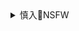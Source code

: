 <details><summary>慎入🔞NSFW</summary>

Not Safe For Work
![](https://upload.wikimedia.org/wikipedia/commons/thumb/d/d3/Biohazard_Symbol_Specification.png/210px-Biohazard_Symbol_Specification.png)

<details><summary><b>风险自理Use At Your Own Risk🈲</summary>

小龍@新刊予約受付中
`EWr203qUEAAu3F1 (600×833)`<br>
![](https://pbs.twimg.com/media/EWr203qUEAAu3F1?format=jpg&name=orig)

モキュモキュ
`EWwklwtXQAEq1cL (495×700)`<br>
![](https://pbs.twimg.com/media/EWwklwtXQAEq1cL?format=png&name=orig)

gggg@4/9〜
`EWvbaVaXkAAo1eX (2749×2682)`<br>
![](https://pbs.twimg.com/media/EWvbaVaXkAAo1eX?format=jpg&name=orig)

そらにゃ。
`EWdMQnIVAAEZZPJ (927×1883)`<br>
![](https://pbs.twimg.com/media/EWdMQnIVAAEZZPJ?format=jpg&name=orig)

`EWhXz41VAAQEfNA (927×1883)`<br>
![](https://pbs.twimg.com/media/EWhXz41VAAQEfNA?format=jpg&name=orig)

コノシゲ
`EWpxD5VU0AA4ZwL (867×1531)`<br>
![](https://pbs.twimg.com/media/EWpxD5VU0AA4ZwL?format=jpg&name=orig)

笹木まる㌠
`EWinanCU0AEhqei (854×1200)`<br>
![](https://pbs.twimg.com/media/EWinanCU0AEhqei?format=jpg&name=orig)

`EWingJNU0AE937n (986×1200)`<br>
![](https://pbs.twimg.com/media/EWingJNU0AE937n?format=jpg&name=orig)

ほ～さく
`EWnW8GBUEAESJUO (1275×1800)`<br>
![](https://pbs.twimg.com/media/EWnW8GBUEAESJUO?format=jpg&name=orig)

Bunny BBW
`EWiOIGrXgAIk7Le (600×598)`<br>
![](https://pbs.twimg.com/media/EWiOIGrXgAIk7Le?format=jpg&name=orig)

`EWiOIlFXkAA20hQ (500×738)`<br>
![](https://pbs.twimg.com/media/EWiOIlFXkAA20hQ?format=jpg&name=orig)

`EWiOI9nXQAAqKqE (465×709)`<br>
![](https://pbs.twimg.com/media/EWiOI9nXQAAqKqE?format=jpg&name=orig)

`EWiOJU9WAAYwcyB (500×737)`<br>
![](https://pbs.twimg.com/media/EWiOJU9WAAYwcyB?format=jpg&name=orig)

hews
`EWpDXfgVAAAi1mF (3350×4096)`<br>
![](https://pbs.twimg.com/media/EWpDXfgVAAAi1mF?format=jpg&name=orig)

jam-orbital
`EWol8XyWsAYzgZG (890×1054)`<br>
![](https://pbs.twimg.com/media/EWol8XyWsAYzgZG?format=jpg&name=orig)

`EWomQw8WoAEZoBo (936×935)`<br>
![](https://pbs.twimg.com/media/EWomQw8WoAEZoBo?format=jpg&name=orig)

Cj
`EWoyVJUUMAImBcW (2388×1668)`<br>
![](https://pbs.twimg.com/media/EWoyVJUUMAImBcW?format=jpg&name=orig)

そらにゃ。
`EW0AAipVAAEDuDv (800×1200)`<br>
![](https://pbs.twimg.com/media/EW0AAipVAAEDuDv?format=jpg&name=orig)

`1586773182 (1500×500)`<br>
![](https://pbs.twimg.com/profile_banners/2874129570/1586773182)

`EWvlHCdXQAAAiMm (1000×667)`<br>
![](https://pbs.twimg.com/media/EWvlHCdXQAAAiMm?format=jpg&name=orig)

`EWvLkK_XsAAbVP7 (1600×1200)`<br>
![](https://pbs.twimg.com/media/EWvLkK_XsAAbVP7?format=jpg&name=orig)

`EWvGmTwXQAIJgK0 (667×1000)`<br>
![](https://pbs.twimg.com/media/EWvGmTwXQAIJgK0?format=jpg&name=orig)

`EWrVbsiVcAAUTmg (800×1200)`<br>
![](https://pbs.twimg.com/media/EWrVbsiVcAAUTmg?format=jpg&name=orig)

`EWpeezKVcAAwb1_ (1200×800)`<br>
![](https://pbs.twimg.com/media/EWpeezKVcAAwb1_?format=jpg&name=orig)

`EWpQS81UwAAerH_ (1920×1440)`<br>
![](https://pbs.twimg.com/media/EWpQS81UwAAerH_?format=jpg&name=orig)

`EWZx6M1U0AAIKP1 (1440×984)`<br>
![](https://pbs.twimg.com/media/EWZx6M1U0AAIKP1?format=jpg&name=orig)

酒乱にゃま
`EWwdvZoXkAAo8hS (1364×2048)`<br>
![](https://pbs.twimg.com/media/EWwdvZoXkAAo8hS?format=jpg&name=orig)

くろえべいびー
`EWw8OlHWkAE6Efr (1536×2048)`<br>
![](https://pbs.twimg.com/media/EWw8OlHWkAE6Efr?format=jpg&name=orig)

つばさ
`EVucS04UYAEApWS (2048×1366)`<br>
![](https://pbs.twimg.com/media/EVucS04UYAEApWS?format=jpg&name=orig)

`EVucS08UcAA2Hrr (1366×2048)`<br>
![](https://pbs.twimg.com/media/EVucS08UcAA2Hrr?format=jpg&name=orig)

コスプレ同人サークル　コスハメッ！
`EWgU3n9VcAA4Vr- (1536×2048)`<br>
![](https://pbs.twimg.com/media/EWgU3n9VcAA4Vr-?format=jpg&name=orig)

`EWgU3n7UMAAT4YO (1536×2048)`<br>
![](https://pbs.twimg.com/media/EWgU3n7UMAAT4YO?format=jpg&name=orig)

`EWgU3n_UcAALEyG (1536×2048)`<br>
![](https://pbs.twimg.com/media/EWgU3n_UcAALEyG?format=jpg&name=orig)

`EWgU3pNVcAA2GnG (1536×2048)`<br>
![](https://pbs.twimg.com/media/EWgU3pNVcAA2GnG?format=jpg&name=orig)

`EWN4UY_U0AAjern (768×1024)`<br>
![](https://pbs.twimg.com/media/EWN4UY_U0AAjern?format=jpg&name=orig)

`EWN4UbxUMAAV-q_ (1536×2048)`<br>
![](https://pbs.twimg.com/media/EWN4UbxUMAAV-q_?format=jpg&name=orig)

`EWN4UaHUMAUcuJZ (1536×2048)`<br>
![](https://pbs.twimg.com/media/EWN4UaHUMAUcuJZ?format=jpg&name=orig)

</details>
</details>
